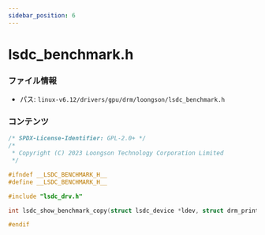 ```yaml
---
sidebar_position: 6
---
```

# lsdc_benchmark.h

### ファイル情報

- パス: `linux-v6.12/drivers/gpu/drm/loongson/lsdc_benchmark.h`

### コンテンツ

```h
/* SPDX-License-Identifier: GPL-2.0+ */
/*
 * Copyright (C) 2023 Loongson Technology Corporation Limited
 */

#ifndef __LSDC_BENCHMARK_H__
#define __LSDC_BENCHMARK_H__

#include "lsdc_drv.h"

int lsdc_show_benchmark_copy(struct lsdc_device *ldev, struct drm_printer *p);

#endif

```

